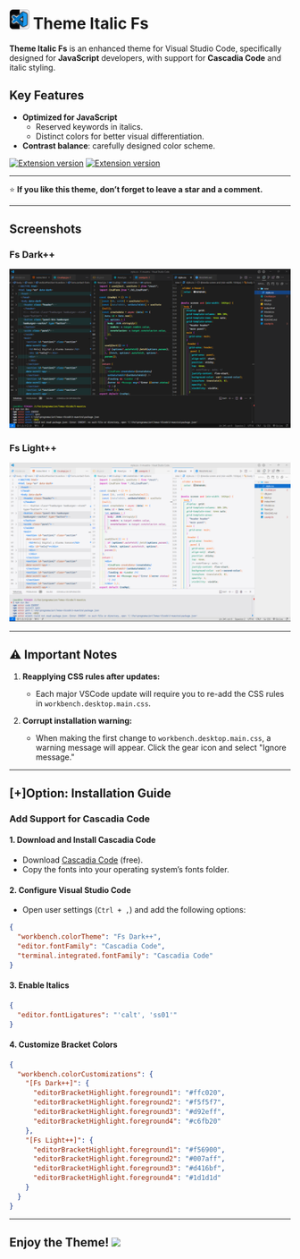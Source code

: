 # <img src="./icon-fs.png" alt="fs-theme" height="35"/> **Theme Italic Fs**

**Theme Italic Fs** is an enhanced theme for Visual Studio Code, specifically designed for **JavaScript** developers, with support for **Cascadia Code** and italic styling.

## Key Features

- **Optimized for JavaScript**
  - Reserved keywords in italics.
  - Distinct colors for better visual differentiation.
- **Contrast balance**: carefully designed color scheme.

[![Extension version](https://img.shields.io/vscode-marketplace/i/cod-fs.theme-italic-fs.svg)](https://marketplace.visualstudio.com/items?itemName=cod-fs.borrador-tema-dark)
[![Extension version](https://img.shields.io/vscode-marketplace/v/cod-fs.theme-italic-fs.svg)](https://marketplace.visualstudio.com/items?itemName=cod-fs.borrador-tema-dark)

---

⭐ **If you like this theme, don’t forget to leave a star and a comment.**

---

## Screenshots

### Fs Dark++

![Dark theme screenshot](./img/screenshot-dark.png)

### Fs Light++

![Light theme screenshot](./img/screenshot-light.png)

---

## ⚠️ Important Notes

1. **Reapplying CSS rules after updates:**

   - Each major VSCode update will require you to re-add the CSS rules in `workbench.desktop.main.css`.

2. **Corrupt installation warning:**
   - When making the first change to `workbench.desktop.main.css`, a warning message will appear. Click the gear icon and select "Ignore message."

---

## [+]Option: Installation Guide

### Add Support for **Cascadia Code**

#### 1. Download and Install Cascadia Code

- Download [Cascadia Code](https://github.com/microsoft/cascadia-code) (free).
- Copy the fonts into your operating system’s fonts folder.

#### 2. Configure Visual Studio Code

- Open user settings (`Ctrl + ,`) and add the following options:

```json
{
  "workbench.colorTheme": "Fs Dark++",
  "editor.fontFamily": "Cascadia Code",
  "terminal.integrated.fontFamily": "Cascadia Code"
}
```

#### 3. Enable Italics

```json
{
  "editor.fontLigatures": "'calt', 'ss01'"
}
```

#### 4. Customize Bracket Colors

```json
{
  "workbench.colorCustomizations": {
    "[Fs Dark++]": {
      "editorBracketHighlight.foreground1": "#ffc020",
      "editorBracketHighlight.foreground2": "#f5f5f7",
      "editorBracketHighlight.foreground3": "#d92eff",
      "editorBracketHighlight.foreground4": "#c6fb20"
    },
    "[Fs Light++]": {
      "editorBracketHighlight.foreground1": "#f56900",
      "editorBracketHighlight.foreground2": "#007aff",
      "editorBracketHighlight.foreground3": "#d416bf",
      "editorBracketHighlight.foreground4": "#1d1d1d"
    }
  }
}
```

---

## Enjoy the Theme! <img src="https://emojis.slackmojis.com/emojis/images/1531849430/4246/blob-sunglasses.gif?1531849430" width="20"/>
